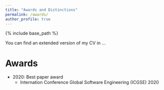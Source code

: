 ```yaml
---
title: "Awards and Distinctions"
permalink: /awards/
author_profile: true
---
```


{% include base_path %}

You can find an extended version of my CV in ...



Awards
=====

* 2020: Best paper award 
  * Internation Conference Global Software Engineering (ICGSE) 2020

